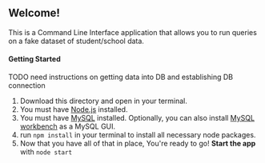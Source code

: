 ## Welcome!
This is a Command Line Interface application that allows you to run queries on a  fake dataset of student/school data. 

#### Getting Started

 TODO need instructions on getting data into DB and establishing DB connection

1. Download this directory and open in your terminal.
2. You must have [Node.js](https://nodejs.org/) installed.
3. You must have [MySQL](https://dev.mysql.com/downloads/mysql) installed. Optionally, you can also install [MySQL workbench](https://dev.mysql.com/downloads/workbench/) as a MySQL GUI.
3. run `npm install` in your terminal to install all necessary node packages.
4. Now that you have all of that in place, You're ready to go! **Start the app** with `node start`
